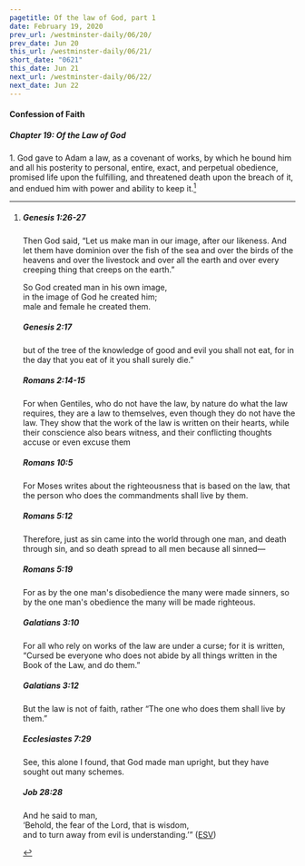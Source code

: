 ```yaml
---
pagetitle: Of the law of God, part 1
date: February 19, 2020
prev_url: /westminster-daily/06/20/
prev_date: Jun 20
this_url: /westminster-daily/06/21/
short_date: "0621"
this_date: Jun 21
next_url: /westminster-daily/06/22/
next_date: Jun 22
---
```


#### Confession of Faith

##### Chapter 19: Of the Law of God

<span class="q">1.</span> God gave to Adam a law, as a covenant of works, by which he bound him and all his posterity to personal, entire, exact, and perpetual obedience, promised life upon the fulfilling, and threatened death upon the breach of it, and endued him with power and ability to keep it.[^fnref:wcf1]

[^fnref:wcf1]: <div class="esv"><h5>Genesis 1:26-27</h5> <div class="esv-text"><p id="p01001026.01-1">Then God said, &#8220;Let us make man in our image, after our likeness. And let them have dominion over the fish of the sea and over the birds of the heavens and over the livestock and over all the earth and over every creeping thing that creeps on the earth.&#8221;</p>  <div class="block-indent"> <p class="line-group" id="p01001027.01-1">So God created man in his own image,<br /> <span class="indent"></span>in the image of God he created him;<br /> <span class="indent"></span>male and female he created them.</p> </div> </div><h5>Genesis 2:17</h5> <div class="esv-text"><p id="p01002017.01-2">but of the tree of the knowledge of good and evil you shall not eat, for in the day that you eat of it you shall surely die.&#8221;</p> </div><h5>Romans 2:14-15</h5> <div class="esv-text"><p id="p45002014.01-3">For when Gentiles, who do not have the law, by nature do what the law requires, they are a law to themselves, even though they do not have the law. They show that the work of the law is written on their hearts, while their conscience also bears witness, and their conflicting thoughts accuse or even excuse them</p> </div><h5>Romans 10:5</h5> <div class="esv-text"> <p id="p45010005.07-4">For Moses writes about the righteousness that is based on the law, that the person who does the commandments shall live by them.</p> </div><h5>Romans 5:12</h5> <div class="esv-text"> <p id="p45005012.07-5">Therefore, just as sin came into the world through one man, and death through sin, and so death spread to all men because all sinned&#8212;</p> </div><h5>Romans 5:19</h5> <div class="esv-text"><p id="p45005019.01-6">For as by the one man's disobedience the many were made sinners, so by the one man's obedience the many will be made righteous.</p> </div><h5>Galatians 3:10</h5> <div class="esv-text"> <p id="p48003010.07-7">For all who rely on works of the law are under a curse; for it is written, &#8220;Cursed be everyone who does not abide by all things written in the Book of the Law, and do them.&#8221;</p> </div><h5>Galatians 3:12</h5> <div class="esv-text"><p id="p48003012.01-8">But the law is not of faith, rather &#8220;The one who does them shall live by them.&#8221;</p> </div><h5>Ecclesiastes 7:29</h5> <div class="esv-text"><p id="p21007029.01-9">See, this alone I found, that God made man upright, but they have sought out many schemes.</p> </div><h5>Job 28:28</h5> <div class="esv-text"><div class="block-indent"> <p class="line-group" id="p18028028.01-10">And he said to man,<br /> &#8216;Behold, the fear of the Lord, that is wisdom,<br /> <span class="indent"></span>and to turn away from evil is understanding.&#8217;&#8221;  (<a href="http://www.esv.org" class="copyright">ESV</a>)</p> </div> </div> </div>

